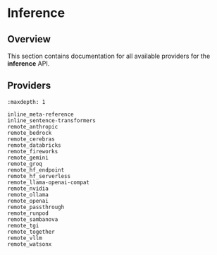 # Inference

## Overview

This section contains documentation for all available providers for the **inference** API.

## Providers

```{toctree}
:maxdepth: 1

inline_meta-reference
inline_sentence-transformers
remote_anthropic
remote_bedrock
remote_cerebras
remote_databricks
remote_fireworks
remote_gemini
remote_groq
remote_hf_endpoint
remote_hf_serverless
remote_llama-openai-compat
remote_nvidia
remote_ollama
remote_openai
remote_passthrough
remote_runpod
remote_sambanova
remote_tgi
remote_together
remote_vllm
remote_watsonx
```
